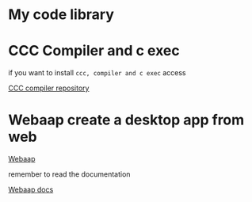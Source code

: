 # My code library

# CCC Compiler and c exec

if you want to install 
`ccc, compiler and c exec`
access

[CCC compiler repository](https://github.com/4lysson-a/c_compiler)


# Webaap create a desktop app from web

[Webaap](https://github.com/4lysson-a/Webaap)

remember to read the documentation

[Webaap docs](https://4lysson-a.github.io/Webaap/)
